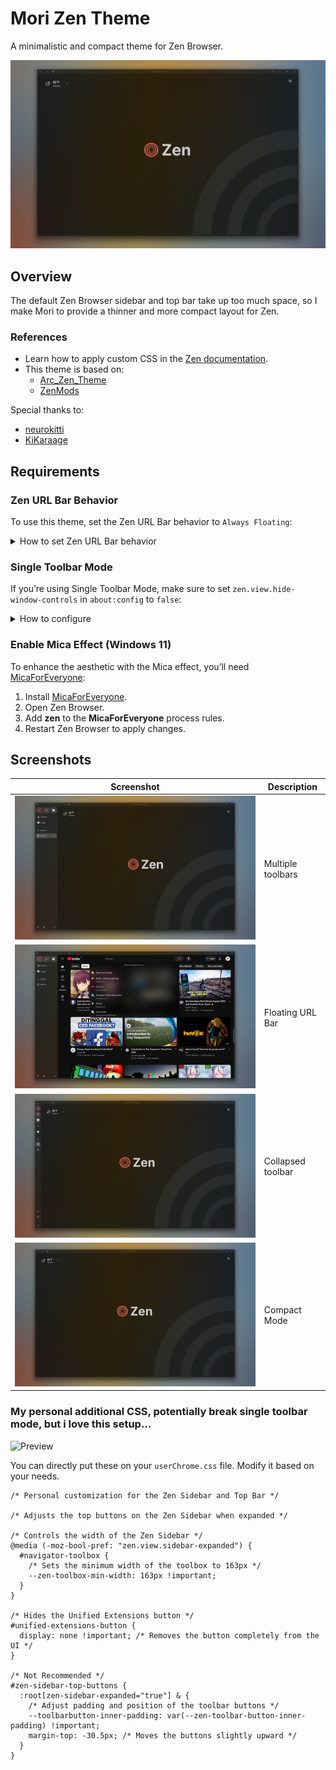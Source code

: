 # Mori Zen Theme

A minimalistic and compact theme for Zen Browser.

![Screenshot 4](https://github.com/ikoshura/Mori-Zen-Theme/blob/main/Assets/Screenshot4.png)

## Overview
The default Zen Browser sidebar and top bar take up too much space, so I make Mori to provide a thinner and more compact layout for Zen.

### References
- Learn how to apply custom CSS in the [Zen documentation](https://docs.zen-browser.app/guides/live-editing).
- This theme is based on:
  - [Arc_Zen_Theme](https://github.com/neurokitti/Arc_Zen_Theme/tree/main)
  - [ZenMods](https://github.com/KiKaraage/ZenMods/tree/main/%5BSetup%5D%20Arc%20Mode%20on%20Zen)

Special thanks to:
- [neurokitti](https://github.com/neurokitti)
- [KiKaraage](https://github.com/KiKaraage)

## Requirements

### Zen URL Bar Behavior
To use this theme, set the Zen URL Bar behavior to `Always Floating`:
<details>
  <summary>How to set Zen URL Bar behavior</summary>
  
  ![Zen URL Bar](https://github.com/user-attachments/assets/b30fa53e-eea8-4148-818e-ef902eaf7597)
</details>

### Single Toolbar Mode
If you’re using Single Toolbar Mode, make sure to set `zen.view.hide-window-controls` in `about:config` to `false`:
<details>
  <summary>How to configure</summary>
  
  ![Single Toolbar Mode](https://github.com/user-attachments/assets/3e6e931c-a038-475f-ad8d-22f6c7645dda)
</details>

### Enable Mica Effect (Windows 11)
To enhance the aesthetic with the Mica effect, you’ll need [MicaForEveryone](https://github.com/MicaForEveryone/MicaForEveryone):

1. Install [MicaForEveryone](https://github.com/MicaForEveryone/MicaForEveryone).
2. Open Zen Browser.
3. Add **zen** to the **MicaForEveryone** process rules.
4. Restart Zen Browser to apply changes.

## Screenshots

| Screenshot | Description |
|------------|-------------|
| ![Screenshot 1](https://github.com/ikoshura/Mori-Zen-Theme/blob/main/Assets/Screenshot1.png) | Multiple toolbars |
| ![Screenshot 2](https://github.com/ikoshura/Mori-Zen-Theme/blob/main/Assets/Screenshot.png) | Floating URL Bar |
| ![Screenshot 3](https://github.com/ikoshura/Mori-Zen-Theme/blob/main/Assets/Screenshot3.png) | Collapsed toolbar |
| ![Screenshot 4](https://github.com/ikoshura/Mori-Zen-Theme/blob/main/Assets/Screenshot4.png) | Compact Mode |

### My personal additional CSS, potentially break single toolbar mode, but i love this setup...

<img src="https://github.com/user-attachments/assets/c5bf6e14-cea9-4f4a-8445-570869d5097e" alt="Preview" width="500"/>


You can directly put these on your `userChrome.css` file. Modify it based on your needs.

```
/* Personal customization for the Zen Sidebar and Top Bar */

/* Adjusts the top buttons on the Zen Sidebar when expanded */

/* Controls the width of the Zen Sidebar */
@media (-moz-bool-pref: "zen.view.sidebar-expanded") {  
  #navigator-toolbox {
    /* Sets the minimum width of the toolbox to 163px */
    --zen-toolbox-min-width: 163px !important;
  }
}

/* Hides the Unified Extensions button */
#unified-extensions-button {
  display: none !important; /* Removes the button completely from the UI */
}

/* Not Recommended */
#zen-sidebar-top-buttons {
  :root[zen-sidebar-expanded="true"] & {
    /* Adjust padding and position of the toolbar buttons */
    --toolbarbutton-inner-padding: var(--zen-toolbar-button-inner-padding) !important;
    margin-top: -30.5px; /* Moves the buttons slightly upward */
  }
}
```

